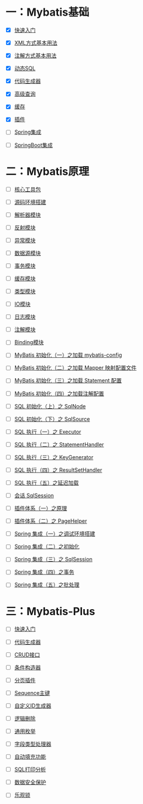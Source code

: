 # 一：Mybatis基础

- [x] [快速入门](https://github.com/Rocks526/Java-Notes/blob/master/docs/常用框架/Mybatis/01-快速入门.md)

- [x] [XML方式基本用法](https://github.com/Rocks526/Java-Notes/blob/master/docs/常用框架/Mybatis/02-XML基本方式用法.md)

- [x] [注解方式基本用法](https://github.com/Rocks526/Java-Notes/blob/master/docs/常用框架/Mybatis/03-注解方式基本用法.md)

- [x] [动态SQL](https://github.com/Rocks526/Java-Notes/blob/master/docs/常用框架/Mybatis/04-动态SQL.md)

- [x] [代码生成器](https://github.com/Rocks526/Java-Notes/blob/master/docs/常用框架/Mybatis/05-代码生成器.md)

- [x] [高级查询](https://github.com/Rocks526/Java-Notes/blob/master/docs/常用框架/Mybatis/06-高级查询.md)

- [x] [缓存](https://github.com/Rocks526/Java-Notes/blob/master/docs/常用框架/Mybatis/07-缓存配置.md)

- [x] [插件](https://github.com/Rocks526/Java-Notes/blob/master/docs/常用框架/Mybatis/08-插件.md)

- [ ] [Spring集成](https://github.com/Rocks526/Java-Notes/blob/master/docs/常用框架/Mybatis/09-Spring集成.md)

- [ ] [SpringBoot集成](https://github.com/Rocks526/Java-Notes/blob/master/docs/常用框架/Mybatis/10-SpringBoot集成.md)

# 二：Mybatis原理

- [ ] [核心工具包](https://github.com/Rocks526/Java-Notes/blob/master/docs/常用框架/Mybatis/11-核心工具包.md)

- [ ] [源码环境搭建](https://github.com/Rocks526/Java-Notes/blob/master/docs/常用框架/Mybatis/11-源码环境搭建.md)

- [ ] [解析器模块](https://github.com/Rocks526/Java-Notes/blob/master/docs/常用框架/Mybatis/12-解析器模块源码.md)

- [ ] [反射模块](https://github.com/Rocks526/Java-Notes/blob/master/docs/常用框架/Mybatis/13-反射模块.md)

- [ ] [异常模块](https://github.com/Rocks526/Java-Notes/blob/master/docs/常用框架/Mybatis/14-异常模块.md)

- [ ] [数据源模块](https://github.com/Rocks526/Java-Notes/blob/master/docs/常用框架/Mybatis/15-数据源模块.md)

- [ ] [事务模块](https://github.com/Rocks526/Java-Notes/blob/master/docs/常用框架/Mybatis/16-事务模块.md)

- [ ] [缓存模块](https://github.com/Rocks526/Java-Notes/blob/master/docs/常用框架/Mybatis/17-缓存模块.md)

- [ ] [类型模块](https://github.com/Rocks526/Java-Notes/blob/master/docs/常用框架/Mybatis/18-类型模块.md)

- [ ] [IO模块](https://github.com/Rocks526/Java-Notes/blob/master/docs/常用框架/Mybatis/19-IO模块.md)

- [ ] [日志模块](https://github.com/Rocks526/Java-Notes/blob/master/docs/常用框架/Mybatis/20-日志模块.md)

- [ ] [注解模块](https://github.com/Rocks526/Java-Notes/blob/master/docs/常用框架/Mybatis/21-注解模块.md)

- [ ] [Binding模块](https://github.com/Rocks526/Java-Notes/blob/master/docs/常用框架/Mybatis/22-Binding模块.md)

- [ ] [MyBatis 初始化（一）之加载 mybatis-config](https://github.com/Rocks526/Java-Notes/blob/master/docs/常用框架/Mybatis/23-MyBatis初始化（一）之加载mybatis-config.md)

- [ ] [MyBatis 初始化（二）之加载 Mapper 映射配置文件](https://github.com/Rocks526/Java-Notes/blob/master/docs/常用框架/Mybatis/24-MyBatis初始化（二）之加载Mapper映射配置文件.md)

- [ ] [MyBatis 初始化（三）之加载 Statement 配置](https://github.com/Rocks526/Java-Notes/blob/master/docs/常用框架/Mybatis/25-MyBatis初始化（三）之加载Statement配置.md)

- [ ] [MyBatis 初始化（四）之加载注解配置](https://github.com/Rocks526/Java-Notes/blob/master/docs/常用框架/Mybatis/26-MyBatis初始化（四）之加载注解配置.md)

- [ ] [SQL 初始化（上）之 SqlNode](https://github.com/Rocks526/Java-Notes/blob/master/docs/常用框架/Mybatis/27-SQL初始化之SqlNode.md)

- [ ] [SQL 初始化（下）之 SqlSource](https://github.com/Rocks526/Java-Notes/blob/master/docs/常用框架/Mybatis/28-SQL初始化（下）之SqlSource.md)

- [ ] [SQL 执行（一）之 Executor](https://github.com/Rocks526/Java-Notes/blob/master/docs/常用框架/Mybatis/29-SQL执行（一）之Executor.md)

- [ ] [SQL 执行（二）之 StatementHandler](https://github.com/Rocks526/Java-Notes/blob/master/docs/常用框架/Mybatis/30-SQL执行（二）之StatementHandler.md)

- [ ] [SQL 执行（三）之 KeyGenerator](https://github.com/Rocks526/Java-Notes/blob/master/docs/常用框架/Mybatis/31-SQL执行（三）之KeyGenerator.md)

- [ ] [SQL 执行（四）之 ResultSetHandler](https://github.com/Rocks526/Java-Notes/blob/master/docs/常用框架/Mybatis/32-SQL执行（四）之ResultSetHandler.md)

- [ ] [SQL 执行（五）之延迟加载](https://github.com/Rocks526/Java-Notes/blob/master/docs/常用框架/Mybatis/33-SQL执行（五）之延迟加载.md)

- [ ] [会话 SqlSession](https://github.com/Rocks526/Java-Notes/blob/master/docs/常用框架/Mybatis/34-会话SqlSession.md)

- [ ] [插件体系（一）之原理](https://github.com/Rocks526/Java-Notes/blob/master/docs/常用框架/Mybatis/35-插件体系（一）之原理.md)

- [ ] [插件体系（二）之 PageHelper](https://github.com/Rocks526/Java-Notes/blob/master/docs/常用框架/Mybatis/36-插件体系（二）之PageHelper.md)

- [ ] [Spring 集成（一）之调试环境搭建](https://github.com/Rocks526/Java-Notes/blob/master/docs/常用框架/Mybatis/37-Spring集成（一）之调试环境搭建.md)

- [ ] [Spring 集成（二）之初始化](https://github.com/Rocks526/Java-Notes/blob/master/docs/常用框架/Mybatis/38-Spring集成（二）之初始化.md)

- [ ] [Spring 集成（三）之 SqlSession](https://github.com/Rocks526/Java-Notes/blob/master/docs/常用框架/Mybatis/39-Spring集成（三）之SqlSession.md)

- [ ] [Spring 集成（四）之事务](https://github.com/Rocks526/Java-Notes/blob/master/docs/常用框架/Mybatis/40-Spring集成（四）之事务.md)

- [ ] [Spring 集成（五）之批处理](https://github.com/Rocks526/Java-Notes/blob/master/docs/常用框架/Mybatis/41-Spring集成（五）之批处理.md)

# 三：Mybatis-Plus

- [ ] [快速入门](https://github.com/Rocks526/Java-Notes/blob/master/docs/常用框架/Mybatis-plus/快速入门.md)

- [ ] [代码生成器](https://github.com/Rocks526/Java-Notes/blob/master/docs/常用框架/Mybatis-plus/代码生成器.md)

- [ ] [CRUD接口](https://github.com/Rocks526/Java-Notes/blob/master/docs/常用框架/Mybatis-plus/CRUD接口.md)

- [ ] [条件构造器](https://github.com/Rocks526/Java-Notes/blob/master/docs/常用框架/Mybatis-plus/条件构造器.md)

- [ ] [分页插件](https://github.com/Rocks526/Java-Notes/blob/master/docs/常用框架/Mybatis-plus/分页插件.md)

- [ ] [Sequence主键](https://github.com/Rocks526/Java-Notes/blob/master/docs/常用框架/Mybatis-plus/Sequence主键.md)

- [ ] [自定义ID生成器](https://github.com/Rocks526/Java-Notes/blob/master/docs/常用框架/Mybatis-plus/自定义ID生成器.md)

- [ ] [逻辑删除](https://github.com/Rocks526/Java-Notes/blob/master/docs/常用框架/Mybatis-plus/逻辑删除.md)

- [ ] [通用枚举](https://github.com/Rocks526/Java-Notes/blob/master/docs/常用框架/Mybatis-plus/通用枚举.md)

- [ ] [字段类型处理器](https://github.com/Rocks526/Java-Notes/blob/master/docs/常用框架/Mybatis-plus/字段类型处理器.md)

- [ ] [自动填充功能](https://github.com/Rocks526/Java-Notes/blob/master/docs/常用框架/Mybatis-plus/自动填充功能.md)

- [ ] [SQL打印分析](https://github.com/Rocks526/Java-Notes/blob/master/docs/常用框架/Mybatis-plus/SQL打印分析.md)

- [ ] [数据安全保护](https://github.com/Rocks526/Java-Notes/blob/master/docs/常用框架/Mybatis-plus/数据安全保护.md)

- [ ] [乐观锁](https://github.com/Rocks526/Java-Notes/blob/master/docs/常用框架/Mybatis-plus/乐观锁.md)


